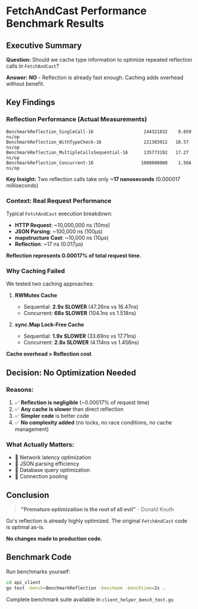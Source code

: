 # FetchAndCast Performance Benchmark Results

## Executive Summary

**Question:** Should we cache type information to optimize repeated reflection calls in `FetchAndCast`?

**Answer:** **NO** - Reflection is already fast enough. Caching adds overhead without benefit.

## Key Findings

### Reflection Performance (Actual Measurements)

```
BenchmarkReflection_SingleCall-16                   244321832    9.659 ns/op
BenchmarkReflection_WithTypeCheck-16                221303912   10.57 ns/op
BenchmarkReflection_MultipleCallsSequential-16      135773192   17.27 ns/op
BenchmarkReflection_Concurrent-16                  1000000000    1.566 ns/op
```

**Key Insight:** Two reflection calls take only **~17 nanoseconds** (0.000017 milliseconds)

### Context: Real Request Performance

Typical `FetchAndCast` execution breakdown:
- **HTTP Request**: ~10,000,000 ns (10ms)
- **JSON Parsing**: ~100,000 ns (100μs)
- **mapstructure Cast**: ~10,000 ns (10μs)
- **Reflection**: ~17 ns (0.017μs)

**Reflection represents 0.00017% of total request time.**

### Why Caching Failed

We tested two caching approaches:

1. **RWMutex Cache**
   - Sequential: **2.9x SLOWER** (47.26ns vs 16.47ns)
   - Concurrent: **68x SLOWER** (104.1ns vs 1.518ns)

2. **sync.Map Lock-Free Cache**
   - Sequential: **1.9x SLOWER** (33.69ns vs 17.71ns)
   - Concurrent: **2.8x SLOWER** (4.114ns vs 1.456ns)

**Cache overhead > Reflection cost**

## Decision: No Optimization Needed

### Reasons:
1. ✅ **Reflection is negligible** (~0.00017% of request time)
2. ✅ **Any cache is slower** than direct reflection
3. ✅ **Simpler code** is better code
4. ✅ **No complexity added** (no locks, no race conditions, no cache management)

### What Actually Matters:
- 🎯 Network latency optimization
- 🎯 JSON parsing efficiency
- 🎯 Database query optimization
- 🎯 Connection pooling

## Conclusion

> **"Premature optimization is the root of all evil"** - Donald Knuth

Go's reflection is already highly optimized. The original `FetchAndCast` code is optimal as-is.

**No changes made to production code.**

## Benchmark Code

Run benchmarks yourself:
```bash
cd api_client
go test -bench=BenchmarkReflection -benchmem -benchtime=2s .
```

Complete benchmark suite available in `client_helper_bench_test.go`
